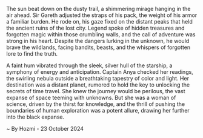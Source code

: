 
The sun beat down on the dusty trail, a shimmering mirage hanging in the air ahead.  Sir Gareth adjusted the straps of his pack, the weight of his armor a familiar burden.  He rode on, his gaze fixed on the distant peaks that held the ancient ruins of the lost city.  Legend spoke of hidden treasures and forgotten magic within those crumbling walls, and the call of adventure was strong in his heart.  Despite the dangers lurking in the unknown, he would brave the wildlands, facing bandits, beasts, and the whispers of forgotten lore to find the truth.

A faint hum vibrated through the sleek, silver hull of the starship, a symphony of energy and anticipation. Captain Anya checked her readings, the swirling nebula outside a breathtaking tapestry of color and light. Her destination was a distant planet, rumored to hold the key to unlocking the secrets of time travel.  She knew the journey would be perilous, the vast expanse of space teeming with unknowns. But she was a woman of science, driven by the thirst for knowledge, and the thrill of pushing the boundaries of human exploration was a potent allure, drawing her further into the black expanse. 

~ By Hozmi - 23 October 2024
